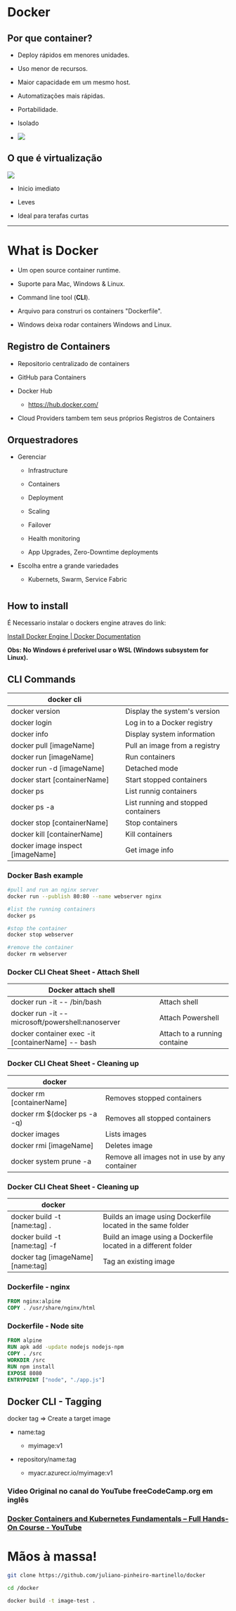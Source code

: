 # Docker

## Por que container?

- Deploy rápidos em menores unidades.

- Uso menor de recursos.

- Maior capacidade em um mesmo host.

- Automatizações mais rápidas.

- Portabilidade.

- Isolado

- ![](assets/3eTKEZp.jpg)

## O que é virtualização

![](assets/1eb11be00cac59ab02b9497ae887c6b71d6faa86.png)

- Inicio imediato

- Leves

- Ideal para terafas curtas

---

# What is Docker

- Um open source container runtime.

- Suporte para Mac, Windows & Linux.

- Command line tool (**CLI**).

- Arquivo para construri os containers "Dockerfile".

- Windows deixa rodar containers Windows and Linux.

## Registro de Containers

- Repositorio centralizado de containers

- GitHub para Containers

- Docker Hub
  
  - https://hub.docker.com/

- Cloud Providers tambem tem seus próprios Registros de Containers

## Orquestradores

- Gerenciar
  
  - Infrastructure
  
  - Containers
  
  - Deployment
  
  - Scaling
  
  - Failover
  
  - Health monitoring
  
  - App Upgrades, Zero-Downtime deployments

- Escolha entre a grande variedades
  
  - Kubernets, Swarm, Service Fabric

# 

## How to install

É Necessario instalar o dockers engine atraves do link:

[Install Docker Engine | Docker Documentation](https://docs.docker.com/engine/install/)

**Obs: No Windows é preferivel usar o WSL (Windows subsystem for Linux).**

## CLI Commands

| docker cli                       |                                     |
| -------------------------------- |:----------------------------------- |
| docker version                   | Display the system's version        |
| docker login                     | Log in to a Docker registry         |
| docker info                      | Display system information          |
| docker pull [imageName]          | Pull an image from a registry       |
| docker run [imageName]           | Run containers                      |
| docker run -d [imageName]        | Detached mode                       |
| docker start [containerName]     | Start stopped containers            |
| docker ps                        | List runnig containers              |
| docker ps -a                     | List running and stopped containers |
| docker stop [containerName]      | Stop containers                     |
| docker kill [containerName]      | Kill containers                     |
| docker image inspect [imageName] | Get image info                      |

### Docker Bash example

```bash
#pull and run an nginx server
docker run --publish 80:80 --name webserver nginx

#list the running containers
docker ps

#stop the container
docker stop webserver

#remove the container
docker rm webserver
```

### Docker CLI Cheat Sheet - Attach Shell

| Docker attach shell                               |                              |
| ------------------------------------------------- | ---------------------------- |
| docker run -it -- /bin/bash                       | Attach shell                 |
| docker run -it -- microsoft/powershell:nanoserver | Attach Powershell            |
| docker container exec -it [containerName] -- bash | Attach to a running containe |

### Docker CLI Cheat Sheet - Cleaning up

| docker                       |                                               |
| ---------------------------- | --------------------------------------------- |
| docker rm [containerName]    | Removes stopped containers                    |
| docker rm $(docker ps -a -q) | Removes all stopped containers                |
| docker images                | Lists images                                  |
| docker rmi [imageName]       | Deletes image                                 |
| docker system prune -a       | Remove all images not in use by any container |

### Docker CLI Cheat Sheet - Cleaning up

| docker                            |                                                                 |
| --------------------------------- | --------------------------------------------------------------- |
| docker build -t [name:tag] .      | Builds an image using Dockerfile located in the same folder     |
| docker build -t [name:tag] -f     | Build an image using a Dockerfile located in a different folder |
| docker tag [imageName] [name:tag] | Tag an existing image                                           |

### Dockerfile - nginx

```dockerfile
FROM nginx:alpine
COPY . /usr/share/nginx/html
```

### Dockerfile - Node site

```dockerfile
FROM alpine
RUN apk add -update nodejs nodejs-npm
COPY . /src
WORKDIR /src
RUN npm install
EXPOSE 8080
ENTRYPOINT ["node", "./app.js"]
```

## Docker CLI - Tagging

docker tag => Create a target image

- name:tag
  
  - myimage:v1

- repository/name:tag
  
  - myacr.azurecr.io/myimage:v1

### Video Original no canal do YouTube freeCodeCamp.org em inglês

### [Docker Containers and Kubernetes Fundamentals – Full Hands-On Course - YouTube](https://www.youtube.com/watch?v=kTp5xUtcalw)

# Mãos à massa!

```bash
git clone https://github.com/juliano-pinheiro-martinello/docker

cd /docker

docker build -t image-test .
```